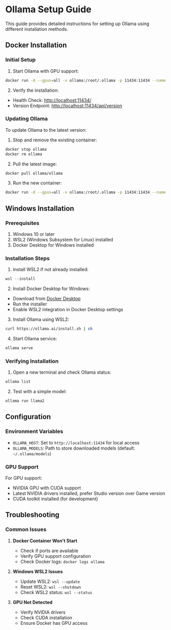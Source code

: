# Ollama Setup Guide

This guide provides detailed instructions for setting up Ollama using different installation methods.

## Docker Installation

### Initial Setup

1. Start Ollama with GPU support:
```bash
docker run -d --gpus=all -v ollama:/root/.ollama -p 11434:11434 --name ollama ollama/ollama
```

2. Verify the installation:
- Health Check: [http://localhost:11434/](http://localhost:11434/)
- Version Endpoint: [http://localhost:11434/api/version](http://localhost:11434/api/version)

### Updating Ollama

To update Ollama to the latest version:

1. Stop and remove the existing container:
```bash
docker stop ollama
docker rm ollama
```

2. Pull the latest image:
```bash
docker pull ollama/ollama
```

3. Run the new container:
```bash
docker run -d --gpus=all -v ollama:/root/.ollama -p 11434:11434 --name ollama ollama/ollama
```

## Windows Installation

### Prerequisites

1. Windows 10 or later
2. WSL2 (Windows Subsystem for Linux) installed
3. Docker Desktop for Windows installed

### Installation Steps

1. Install WSL2 if not already installed:
```powershell
wsl --install
```

2. Install Docker Desktop for Windows:
- Download from [Docker Desktop](https://www.docker.com/products/docker-desktop)
- Run the installer
- Enable WSL2 integration in Docker Desktop settings

3. Install Ollama using WSL2:
```bash
curl https://ollama.ai/install.sh | sh
```

4. Start Ollama service:
```bash
ollama serve
```

### Verifying Installation

1. Open a new terminal and check Ollama status:
```bash
ollama list
```

2. Test with a simple model:
```bash
ollama run llama2
```

## Configuration

### Environment Variables

- `OLLAMA_HOST`: Set to `http://localhost:11434` for local access
- `OLLAMA_MODELS`: Path to store downloaded models (default: `~/.ollama/models`)

### GPU Support

For GPU support:
- NVIDIA GPU with CUDA support
- Latest NVIDIA drivers installed, prefer Studio version over Game version
- CUDA toolkit installed (for development)

## Troubleshooting

### Common Issues

1. **Docker Container Won't Start**
   - Check if ports are available
   - Verify GPU support configuration
   - Check Docker logs: `docker logs ollama`

2. **Windows WSL2 Issues**
   - Update WSL2: `wsl --update`
   - Reset WSL2: `wsl --shutdown`
   - Check WSL2 status: `wsl --status`

3. **GPU Not Detected**
   - Verify NVIDIA drivers
   - Check CUDA installation
   - Ensure Docker has GPU access 